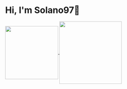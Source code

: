 # Hi, I'm Solano97👋
<a href="https://github.com/Solanito97/github-readme-stats">
  <img height=170 align="center" src="https://github-readme-stats.vercel.app/api?username=Solanito97&show_icons=true&theme=radical" />
</a>
<a href="https://github.com/anuraghazra/convoychat">
  <img height=200 align="center" src="https://github-readme-stats.vercel.app/api/top-langs?username=Solanito97&show_icons=true&theme=radical&layout=compact&langs_count=8&card_width=320" />
</a>
